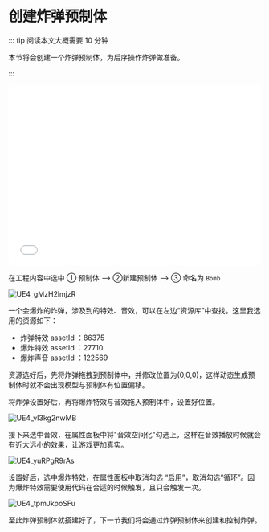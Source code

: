 # 创建炸弹预制体

::: tip 阅读本文大概需要 10 分钟

本节将会创建一个炸弹预制体，为后序操作炸弹做准备。

:::

<iframe sandbox="allow-scripts allow-downloads allow-same-origin allow-popups allow-presentation allow-forms" frameborder="0" draggable="false" allowfullscreen="" allow="encrypted-media;" referrerpolicy="" aha-samesite="" class="iframe-loaded" src="//player.bilibili.com/player.html?aid=620313767&bvid=BV1k84y1X7K9&cid=1316736984&p=6&autoplay=0" style="border-radius: 7px; width: 100%; height: 360px;"></iframe>

在工程内容中选中 ① 预制体 --> ②新建预制体 --> ③ 命名为 `Bomb`

![UE4_gMzH2lmjzR](https://arkimg.ark.online/UE4_gMzH2lmjzR.webp)

一个会爆炸的炸弹，涉及到的特效、音效，可以在左边“资源库”中查找。这里我选用的资源如下：

- 炸弹特效  assetId ：86375
- 爆炸特效  assetId ：27710
- 爆炸声音  assetId ：122569

资源选好后，先将炸弹拖拽到预制体中，并修改位置为(0,0,0)，这样动态生成预制体时就不会出现模型与预制体有位置偏移。

将炸弹设置好后，再将爆炸特效与音效拖入预制体中，设置好位置。

![UE4_vI3kg2nwMB](https://arkimg.ark.online/UE4_vI3kg2nwMB.webp)

接下来选中音效，在属性面板中将"音效空间化"勾选上，这样在音效播放时候就会有近大远小的效果，让游戏更加真实。

![UE4_yuRPgR9rAs](https://arkimg.ark.online/UE4_yuRPgR9rAs.webp)

设置好后，选中爆炸特效，在属性面板中取消勾选 “启用”，取消勾选“循环”。因为爆炸特效需要使用代码在合适的时候触发，且只会触发一次。

![UE4_tpmJkpoSFu](https://arkimg.ark.online/UE4_tpmJkpoSFu.webp)

至此炸弹预制体就搭建好了，下一节我们将会通过炸弹预制体来创建和控制炸弹。
